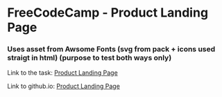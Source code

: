 # FreeCodeCamp - Product Landing Page

### Uses asset from Awsome Fonts (svg from pack + icons used straigt in html) (purpose to test both ways only)

Link to the task: [Product Landing Page](https://www.freecodecamp.org/learn/responsive-web-design/responsive-web-design-projects/build-a-product-landing-page)

Link to github.io: [Product Landing Page](https://mikhailspirin.github.io/fcc-product-landing-page/)
